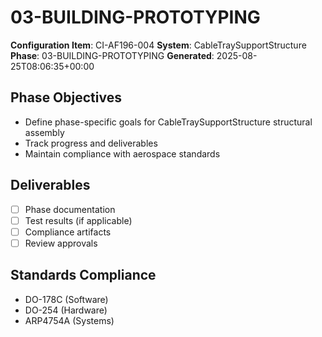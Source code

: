 # 03-BUILDING-PROTOTYPING

**Configuration Item**: CI-AF196-004
**System**: CableTraySupportStructure
**Phase**: 03-BUILDING-PROTOTYPING
**Generated**: 2025-08-25T08:06:35+00:00

## Phase Objectives
- Define phase-specific goals for CableTraySupportStructure structural assembly
- Track progress and deliverables
- Maintain compliance with aerospace standards

## Deliverables
- [ ] Phase documentation
- [ ] Test results (if applicable)
- [ ] Compliance artifacts
- [ ] Review approvals

## Standards Compliance
- DO-178C (Software)
- DO-254 (Hardware)
- ARP4754A (Systems)

